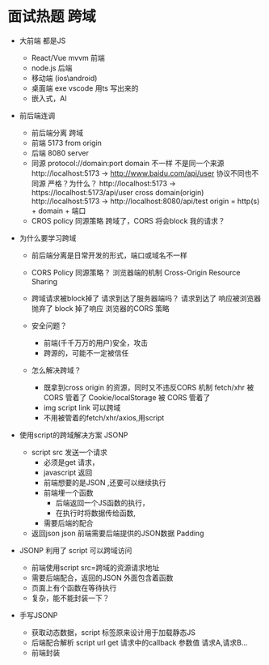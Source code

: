 # 面试热题 跨域

- 大前端 都是JS
    - React/Vue mvvm 前端
    - node.js 后端
    - 移动端 (ios\android)
    - 桌面端 exe  vscode 用ts 写出来的
    - 嵌入式，AI

- 前后端连调
    - 前后端分离 跨域
    - 前端 5173
        from origin
    - 后端 8080
        server
    - 同源
        protocol://domain:port
        domain 不一样 不是同一个来源
        http://localhost:5173 -> http://www.baidu.com/api/user
        协议不同也不同源 严格？为什么？
        http://localhost:5173 -> https://localhost:5173/api/user
        cross domain(origin)
        http://localhost:5173 -> http://localhost:8080/api/test
        origin = http(s) + domain + 端口
    - CROS policy 同源策略
        跨域了，CORS 将会block 我的请求？

- 为什么要学习跨域
    - 前后端分离是日常开发的形式，端口或域名不一样
    - CORS Policy 同源策略？
        浏览器端的机制
        Cross-Origin Resource Sharing
    - 跨域请求被block掉了
        请求到达了服务器端吗？
        请求到达了
        响应被浏览器抛弃了 block 掉了响应
        浏览器的CORS 策略

    - 安全问题？
        - 前端(千千万万的用户)安全，攻击
        - 跨源的，可能不一定被信任
    - 怎么解决跨域？
        - 既拿到cross origin 的资源，同时又不违反CORS 机制
        fetch/xhr 被 CORS 管着了 
        Cookie/localStorage  被 CORS 管着了
        - img script link 可以跨域
        - 不用被管着的fetch/xhr/axios,用script

- 使用script的跨域解决方案 JSONP
    - script  src  发送一个请求
        - 必须是get 请求，
        - javascript 返回
        - 前端想要的是JSON ,还要可以继续执行
        - 前端埋一个函数
            - 后端返回一个JS函数的执行，
            - 在执行时将数据传给函数,
        - 需要后端的配合
    - 返回json
    json 前端需要后端提供的JSON数据
    Padding

- JSONP 利用了 script 可以跨域访问
    - 前端使用script src=跨域的资源请求地址
    - 需要后端配合，返回的JSON 外面包含着函数
    - 页面上有个函数在等待执行
    - 复杂，能不能封装一下？

- 手写JSONP
    - 获取动态数据，script 标签原来设计用于加载静态JS
    - 后端配合解析 script url get 请求中的callback 参数值
    请求A,请求B...
    - 前端封装

